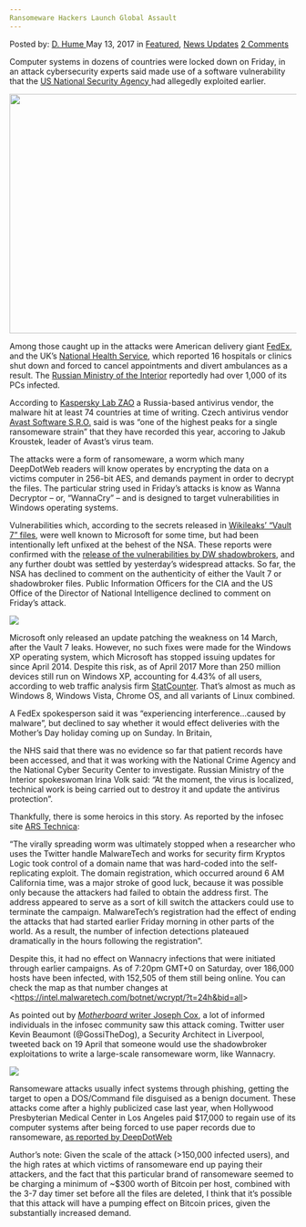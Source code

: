 ```yaml
---
Ransomeware Hackers Launch Global Assault
---
```

<article class="post-listing post-19918 post type-post status-publish format-standard has-post-thumbnail hentry category-deepdot-news category-news-updates tag-assault tag-global tag-hackers tag-launch tag-ransomeware">
    <div class="post-inner">
    <p class="post-meta">
    <span>Posted by: <a href="https://www.deepdotweb.com/author/dhume/" title="">D. Hume </a></span>
    <span>May 13, 2017</span>
    <span>in <a href="https://www.deepdotweb.com/category/deepdot-news/" rel="category tag">Featured</a>, <a href="https://www.deepdotweb.com/category/news-updates/" rel="category tag">News Updates</a></span>
    <span><a href="https://www.deepdotweb.com/2017/05/13/ransomeware-hackers-launch-global-assault/#comments">2 Comments</a></span>
    </p>
    <div class="clear"></div>
    <div class="entry">
    <p>Computer systems in dozens of countries were locked down on Friday, in an attack cybersecurity experts said made use of a software vulnerability that the <a href="http://nsa.gov/">US National Security Agency </a>had allegedly exploited earlier.</p>
    <p><img class="wp-image-19919 aligncenter" src="https://www.deepdotweb.com/wp-content/uploads/2017/05/word-image-62.jpeg" width="747" height="420" srcset="https://www.deepdotweb.com/wp-content/uploads/2017/05/word-image-62.jpeg 1024w, https://www.deepdotweb.com/wp-content/uploads/2017/05/word-image-62-300x169.jpeg 300w" sizes="(max-width: 747px) 100vw, 747px" /></p>
    <p>Among those caught up in the attacks were American delivery giant <a href="http://fedex.com/">FedEx</a>, and the UK’s <a href="http://nhs.uk/">National Health Service</a>, which reported 16 hospitals or clinics shut down and forced to cancel appointments and divert ambulances as a result. The <a href="http://government.ru/en/department/86/">Russian Ministry of the Interior</a> reportedly had over 1,000 of its PCs infected.</p>
    <p>According to <a href="http://usa.kaspersky.com/">Kaspersky Lab ZAO</a> a Russia-based antivirus vendor, the malware hit at least 74 countries at time of writing. Czech antivirus vendor <a href="http://avast.com/en-us/about">Avast Software S.R.O.</a> said is was “one of the highest peaks for a single ransomeware strain” that they have recorded this year, accoring to Jakub Kroustek, leader of Avast’s virus team.</p>
    <p>The attacks were a form of ransomeware, a worm which many DeepDotWeb readers will know operates by encrypting the data on a victims computer in 256-bit AES, and demands payment in order to decrypt the files. The particular string used in Friday’s attacks is know as Wanna Decryptor – or, “WannaCry” &#8211; and is designed to target vulnerabilities in Windows operating systems.</p>
    <p>Vulnerabilities which, according to the secrets released in <a href="https://wikileaks.org/ciav7p1/cms/">Wikileaks’ “Vault 7” files</a>, were well known to Microsoft for some time, but had been intentionally left unfixed at the behest of the NSA. These reports were confirmed with the <a href="https://arstechnica.com/security/2017/04/nsa-leaking-shadow-brokers-just-dumped-its-most-damaging-release-yet/">release of the vulnerabilities by DW shadowbrokers,</a> and any further doubt was settled by yesterday’s widespread attacks. So far, the NSA has declined to comment on the authenticity of either the Vault 7 or shadowbroker files. Public Information Officers for the CIA and the US Office of the Director of National Intelligence declined to comment on Friday’s attack.</p>
    <p><img class="wp-image-19920 aligncenter" src="https://www.deepdotweb.com/wp-content/uploads/2017/05/word-image-77.png" srcset="https://www.deepdotweb.com/wp-content/uploads/2017/05/word-image-77.png 854w, https://www.deepdotweb.com/wp-content/uploads/2017/05/word-image-77-300x233.png 300w" sizes="(max-width: 854px) 100vw, 854px" /></p>
    <p>Microsoft only released an update patching the weakness on 14 March, after the Vault 7 leaks. However, no such fixes were made for the Windows XP operating system, which Microsoft has stopped issuing updates for since April 2014. Despite this risk, as of April 2017 More than 250 million devices still run on Windows XP, accounting for 4.43% of all users, according to web traffic analysis firm <a href="http://gs.statcounter.com/os-market-share">StatCounter</a>. That’s almost as much as Windows 8, Windows Vista, Chrome OS, and all variants of Linux combined.</p>
    <p>A FedEx spokesperson said it was “experiencing interference&#8230;caused by malware”, but declined to say whether it would effect deliveries with the Mother’s Day holiday coming up on Sunday. In Britain,</p>
    <p>the NHS said that there was no evidence so far that patient records have been accessed, and that it was working with the National Crime Agency and the National Cyber Security Center to investigate. Russian Ministry of the Interior spokeswoman Irina Volk said: “At the moment, the virus is localized, technical work is being carried out to destroy it and update the antivirus protection”.</p>
    <p>Thankfully, there is some heroics in this story. As reported by the infosec site <a href="https://arstechnica.com/security/2017/05/an-nsa-derived-ransomware-worm-is-shutting-down-computers-worldwide/">ARS Technica</a>:</p>
    <p>“The virally spreading worm was ultimately stopped when a researcher who uses the Twitter handle MalwareTech and works for security firm Kryptos Logic took control of a domain name that was hard-coded into the self-replicating exploit. The domain registration, which occurred around 6 AM California time, was a major stroke of good luck, because it was possible only because the attackers had failed to obtain the address first. The address appeared to serve as a sort of kill switch the attackers could use to terminate the campaign. MalwareTech&#8217;s registration had the effect of ending the attacks that had started earlier Friday morning in other parts of the world. As a result, the number of infection detections plateaued dramatically in the hours following the registration”.</p>
    <p>Despite this, it had no effect on Wannacry infections that were initiated through earlier campaigns. As of 7:20pm GMT+0 on Saturday, over 186,000 hosts have been infected, with 152,505 of them still being online. You can check the map as that number changes at &lt;<a href="https://intel.malwaretech.com/botnet/wcrypt/?t=24h&amp;bid=all">https://intel.malwaretech.com/botnet/wcrypt/?t=24h&amp;bid=all</a>&gt;</p>
    <p>As pointed out by <a href="https://twitter.com/josephfcox"><em>Motherboard </em>writer Joseph Cox</a>, a lot of informed individuals in the infosec community saw this attack coming. Twitter user Kevin Beaumont (@GossiTheDog), a Security Architect in Liverpool, tweeted back on 19 April that someone would use the shadowbroker exploitations to write a large-scale ransomeware worm, like Wannacry.</p>
    <p><img class="wp-image-19921 aligncenter" src="https://www.deepdotweb.com/wp-content/uploads/2017/05/word-image-78.png" srcset="https://www.deepdotweb.com/wp-content/uploads/2017/05/word-image-78.png 637w, https://www.deepdotweb.com/wp-content/uploads/2017/05/word-image-78-300x157.png 300w" sizes="(max-width: 637px) 100vw, 637px" /></p>
    <p>Ransomeware attacks usually infect systems through phishing, getting the target to open a DOS/Command file disguised as a benign document. These attacks come after a highly publicized case last year, when Hollywood Presbyterian Medical Center in Los Angeles paid $17,000 to regain use of its computer systems after being forced to use paper records due to ransomeware, <a href="https://www.deepdotweb.com/2016/02/20/california-hospital-hit-by-ransomware/">as reported by DeepDotWeb</a></p>
    <p>Author’s note: Given the scale of the attack (&gt;150,000 infected users), and the high rates at which victims of ransomeware end up paying their attackers, and the fact that this particular brand of ransomeware seemed to be charging a minimum of ~$300 worth of Bitcoin per host, combined with the 3-7 day timer set before all the files are deleted, I think that it’s possible that this attack will have a pumping effect on Bitcoin prices, given the substantially increased demand.</p>
    </div>
    <span style="display:none"><a href="https://www.deepdotweb.com/tag/assault/" rel="tag">assault</a> <a href="https://www.deepdotweb.com/tag/global/" rel="tag">global</a> <a href="https://www.deepdotweb.com/tag/hackers/" rel="tag">hackers</a> <a href="https://www.deepdotweb.com/tag/launch/" rel="tag">launch</a> <a href="https://www.deepdotweb.com/tag/ransomeware/" rel="tag">ransomeware</a></span> <span style="display:none" class="updated">2017-05-13</span>
    <div style="display:none" class="vcard author" itemprop="author" itemscope itemtype="http://schema.org/Person"><strong class="fn" itemprop="name"><a href="https://www.deepdotweb.com/author/dhume/" title="Posts by D. Hume" rel="author">D. Hume</a></strong></div>
    </div>
</article>

